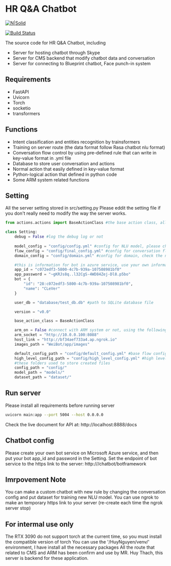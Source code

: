 # HR Q&A Chatbot

[![N|Solid](https://cldup.com/dTxpPi9lDf.thumb.png)](https://nodesource.com/products/nsolid)

[![Build Status](https://travis-ci.org/joemccann/dillinger.svg?branch=master)](https://travis-ci.org/joemccann/dillinger)

The source code for HR Q&A Chatbot, including

- Server for hosting chatbot through Skype
- Server for CMS backend that modify chatbot data and conversation
- Server for connecting to Blueprint chatbot, Face punch-in system

## Requirements

- FastAPI
- Uvicorn
- Torch
- socketio
- transformers

## Functions
- Intent classification and entities recognition by trainsformers
- Training on server route (the data format follow Rasa chatbot nlu format)
- Conversation flow control by using pre-defined rule that can write in key-value format in .yml file
- Database to store user conversation and actions
- Normal action that easily defined in key-value format
- Python-logical action that defined in python code
- Some ARM system related functions

## Setting

All the server setting stored in src/setting.py
Please eddit the setting file if you don't really need to modify the way the server works.
```python
from actions.actions import BaseActionClass #the base action class, all custom action must inherit this class

class Setting:
    debug = False #log the debug log or not
    
    model_config = "config/config.yml" #config for NLU model, please check the model github at https://github.com/WeiNyn/DIETClassifier-pytorch
    flow_config = "config/final_config.yml" #config for conversation flow, please check the doc at https://docs.google.com/document/d/1NBd1lGCI0-bfPmMaCLnbmCY_DQhpkR5wHM3ZXIriBSM/edit?usp=sharing
    domain_config = "config/domain.yml" #config for domain, check the nlu model github

    #this is information for bot in azure service, use your own information
    app_id = "c072edf3-5800-4c7b-939a-107508981bf0"
    app_password = "~gKRJs8q..l32CgS-4WD84Zej-Dl8.p5bo"
    bot = {
        "id": "28:c072edf3-5800-4c7b-939a-107508981bf0",
        "name": "CLeVer"
    }

    user_db = "database/test_db.db" #path to SQLite database file

    version = "v0.0"

    base_action_class = BaseActionClass

    arm_on = False #connect with ARM system or not, using the following config
    arm_socket = "http://10.0.0.100:8088"
    host_link = "http://bf34aef733a4.ap.ngrok.io"
    images_path = "WeiBot/app/images"

    default_config_path = "config/default_config.yml" #base flow config path, you can custom your own config to write the different high_level_config
    high_level_config_path = "config/high_level_config.yml" #high level config, that base on the the rule of default config
    #these folders used to store created files
    config_path = "config/" 
    model_path = "models/"
    dataset_path = "dataset/"

```
## Run server

Please install all requirements before running server

```sh
uvicorn main:app --port 5004 --host 0.0.0.0
```

Check the live document for API at: http://localhost:8888/docs

## Chatbot config

Please create your own bot service on Microsoft Azure service, and then put your bot app_id and password in the Setting.
Set the endpoint of bot service to the https link to the server:
http://<server-address>/chatbot/botframework

## Imrpovement Note

You can make a custom chatbot with new rule by changing the conversation config and put dataset for training new NLU model.
You can use ngrok to make an temporary https link to your server (re-create each time the ngrok server stop)

## For intermal use only

The RTX 3090 do not support torch at the current time, so you must install the compatible version of torch
You can use the '/HuyNguyen/venv/' environment, I have install all the necessary packages
All the route that related to CMS and ARM has been confirm and use by MR. Huy Thach, this server is backend for these application.

[//]: # (These are reference links used in the body of this note and get stripped out when the markdown processor does its job. There is no need to format nicely because it shouldn't be seen. Thanks SO - http://stackoverflow.com/questions/4823468/store-comments-in-markdown-syntax)

   [dill]: <https://github.com/joemccann/dillinger>
   [git-repo-url]: <https://github.com/joemccann/dillinger.git>
   [john gruber]: <http://daringfireball.net>
   [df1]: <http://daringfireball.net/projects/markdown/>
   [markdown-it]: <https://github.com/markdown-it/markdown-it>
   [Ace Editor]: <http://ace.ajax.org>
   [node.js]: <http://nodejs.org>
   [Twitter Bootstrap]: <http://twitter.github.com/bootstrap/>
   [jQuery]: <http://jquery.com>
   [@tjholowaychuk]: <http://twitter.com/tjholowaychuk>
   [express]: <http://expressjs.com>
   [AngularJS]: <http://angularjs.org>
   [Gulp]: <http://gulpjs.com>

   [PlDb]: <https://github.com/joemccann/dillinger/tree/master/plugins/dropbox/README.md>
   [PlGh]: <https://github.com/joemccann/dillinger/tree/master/plugins/github/README.md>
   [PlGd]: <https://github.com/joemccann/dillinger/tree/master/plugins/googledrive/README.md>
   [PlOd]: <https://github.com/joemccann/dillinger/tree/master/plugins/onedrive/README.md>
   [PlMe]: <https://github.com/joemccann/dillinger/tree/master/plugins/medium/README.md>
   [PlGa]: <https://github.com/RahulHP/dillinger/blob/master/plugins/googleanalytics/README.md>
